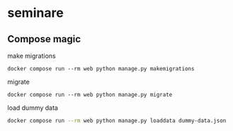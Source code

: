 # seminare

## Compose magic
make migrations 
```shell
docker compose run --rm web python manage.py makemigrations
```
migrate 
```shell
docker compose run --rm web python manage.py migrate
```
load dummy data
```sh
docker compose run --rm web python manage.py loaddata dummy-data.json
```
